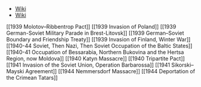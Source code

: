 - [Wiki](https://en.wikipedia.org/wiki/World_War_II)
- [Wiki](https://en.wikipedia.org/wiki/Soviet_Union_in_World_War_II)

[[1939 Molotov–Ribbentrop Pact]]
[[1939 Invasion of Poland]]
[[1939 German-Soviet Military Parade in Brest-Litovsk]]
[[1939 German–Soviet Boundary and Friendship Treaty]]
[[1939 Invasion of Finland, Winter War]]
[[1940-44 Soviet, Then Nazi, Then Soviet Occupation of the Baltic States]]
[[1940-41 Occupation of Bessarabia, Northern Bukovina and the Hertsa Region, now Moldova]]
[[1940 Katyn Massacre]]
[[1940 Tripartite Pact]]
[[1941 Invasion of the Soviet Union, Operation Barbarossa]]
[[1941 Sikorski–Mayski Agreement]]
[[1944 Nemmersdorf Massacre]]
[[1944 Deportation of the Crimean Tatars]]
